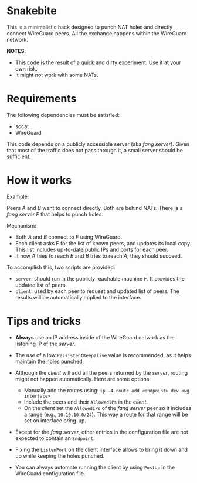 # Snakebite

This is a minimalistic hack designed to punch NAT holes and directly connect WireGuard peers. All the exchange happens within the WireGuard network.

__NOTES__:
- This code is the result of a quick and dirty experiment. Use it at your own risk.
- It might not work with some NATs.

# Requirements

The following dependencies must be satisfied:
- socat
- WireGuard

This code depends on a publicly accessible server (aka _fang server_). Given that most of the traffic does not pass through it, a small server should be sufficient.


# How it works

Example:

Peers _A_ and _B_ want to connect directly. Both are behind NATs. There is a _fang server_ _F_ that helps to punch holes.

Mechanism:
- Both _A_ and _B_ connect to _F_ using WireGuard.
- Each client asks F for the list of known peers, and updates its local copy. This list includes up-to-date public IPs and ports for each peer.
- If now _A_ tries to reach _B_ and _B_ tries to reach _A_, they should succeed.

To accomplish this, two scripts are provided:
- `server`: should run in the publicly reachable machine _F_. It provides the updated list of peers.
- `client`: used by each peer to request and updated list of peers. The results will be automatically applied to the interface.


# Tips and tricks

- __Always__ use an IP address inside of the WireGuard network as the listening IP of the _server_.

- The use of a low `PersistentKeepalive` value is recommended, as it helps maintain the holes punched.

- Although the _client_ will add all the peers returned by the _server_, routing might not happen automatically. Here are some options:
    - Manually add the routes using: `ip -4 route add <endpoint> dev <wg interface>`
    - Include the peers and their `AllowedIPs` in the _client_.
    - On the _client_ set the `AllowedIPs` of the _fang server_ peer so it includes a range (e.g., `10.10.10.0/24`). This way a route for that range will be set on interface bring-up.

- Except for the _fang server_, other entries in the configuration file are not expected to contain an `Endpoint`.

- Fixing the `ListenPort` on the client interface allows to bring it down and up while keeping the holes punched.

- You can always automate running the client by using `PostUp` in the WireGuard configuration file.